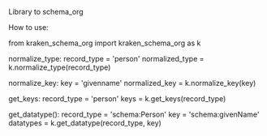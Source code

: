 Library to schema_org


How to use:

from kraken_schema_org import kraken_schema_org as k

normalize_type:
record_type = 'person'
normalized_type = k.normalize_type(record_type)

normalize_key:
key = 'givenname'
normalized_key = k.normalize_key(key)

get_keys:
record_type = 'person'
keys = k.get_keys(record_type)

get_datatype():
record_type = 'schema:Person'
key = 'schema:givenName'
datatypes = k.get_datatype(record_type, key)


